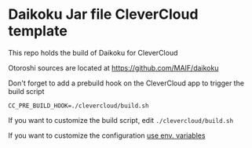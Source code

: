 # Daikoku Jar file CleverCloud template

This repo holds the build of Daikoku for CleverCloud

Otoroshi sources are located at https://github.com/MAIF/daikoku

Don't forget to add a prebuild hook on the CleverCloud app to trigger the build script

```
CC_PRE_BUILD_HOOK=./clevercloud/build.sh
```

If you want to customize the build script, edit `./clevercloud/build.sh`

If you want to customize the configuration [use env. variables](https://github.com/MAIF/daikoku)
